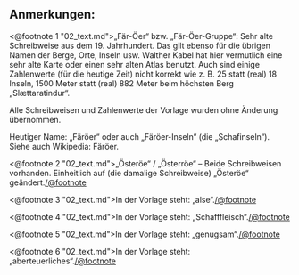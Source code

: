 Anmerkungen:
------------

<@footnote 1 "02_text.md">„Fär-Öer“ bzw. „Fär-Öer-Gruppe“: Sehr alte
Schreibweise aus dem 19. Jahrhundert. Das gilt ebenso für die übrigen Namen der
Berge, Orte, Inseln usw. Walther Kabel hat hier vermutlich eine sehr alte Karte
oder einen sehr alten Atlas benutzt. Auch sind einige Zahlenwerte (für die
heutige Zeit) nicht korrekt wie z. B. 25 statt (real) 18 Inseln, 1500 Meter
statt (real) 882 Meter beim höchsten Berg „Slættaratindur“.
<p>Alle Schreibweisen und Zahlenwerte der Vorlage wurden ohne Änderung übernommen.</p>
<p>Heutiger Name: „Färöer“ oder auch „Färöer-Inseln“ (die „Schafinseln“). Siehe
auch Wikipedia: Färöer.</p></@footnote>

<@footnote 2 "02_text.md">„Österöe“ / „Österröe“ – Beide Schreibweisen
vorhanden. Einheitlich auf (die damalige Schreibweise) „Österöe“
geändert.</@footnote>

<@footnote 3 "02_text.md">In der Vorlage steht: „alse“.</@footnote>

<@footnote 4 "02_text.md">In der Vorlage steht: „Schafffleisch“.</@footnote>

<@footnote 5 "02_text.md">In der Vorlage steht: „genugsam“.</@footnote>

<@footnote 6 "02_text.md">In der Vorlage steht: „aberteuerliches“.</@footnote>

